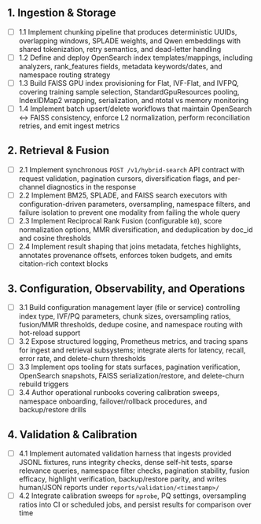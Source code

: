 ## 1. Ingestion & Storage
- [ ] 1.1 Implement chunking pipeline that produces deterministic UUIDs, overlapping windows, SPLADE weights, and Qwen embeddings with shared tokenization, retry semantics, and dead-letter handling
- [ ] 1.2 Define and deploy OpenSearch index templates/mappings, including analyzers, rank_features fields, metadata keywords/dates, and namespace routing strategy
- [ ] 1.3 Build FAISS GPU index provisioning for Flat, IVF-Flat, and IVFPQ, covering training sample selection, StandardGpuResources pooling, IndexIDMap2 wrapping, serialization, and ntotal vs memory monitoring
- [ ] 1.4 Implement batch upsert/delete workflows that maintain OpenSearch ↔ FAISS consistency, enforce L2 normalization, perform reconciliation retries, and emit ingest metrics

## 2. Retrieval & Fusion
- [ ] 2.1 Implement synchronous `POST /v1/hybrid-search` API contract with request validation, pagination cursors, diversification flags, and per-channel diagnostics in the response
- [ ] 2.2 Implement BM25, SPLADE, and FAISS search executors with configuration-driven parameters, oversampling, namespace filters, and failure isolation to prevent one modality from failing the whole query
- [ ] 2.3 Implement Reciprocal Rank Fusion (configurable `k0`), score normalization options, MMR diversification, and deduplication by doc_id and cosine thresholds
- [ ] 2.4 Implement result shaping that joins metadata, fetches highlights, annotates provenance offsets, enforces token budgets, and emits citation-rich context blocks

## 3. Configuration, Observability, and Operations
- [ ] 3.1 Build configuration management layer (file or service) controlling index type, IVF/PQ parameters, chunk sizes, oversampling ratios, fusion/MMR thresholds, dedupe cosine, and namespace routing with hot-reload support
- [ ] 3.2 Expose structured logging, Prometheus metrics, and tracing spans for ingest and retrieval subsystems; integrate alerts for latency, recall, error rate, and delete-churn thresholds
- [ ] 3.3 Implement ops tooling for stats surfaces, pagination verification, OpenSearch snapshots, FAISS serialization/restore, and delete-churn rebuild triggers
- [ ] 3.4 Author operational runbooks covering calibration sweeps, namespace onboarding, failover/rollback procedures, and backup/restore drills

## 4. Validation & Calibration
- [ ] 4.1 Implement automated validation harness that ingests provided JSONL fixtures, runs integrity checks, dense self-hit tests, sparse relevance queries, namespace filter checks, pagination stability, fusion efficacy, highlight verification, backup/restore parity, and writes human/JSON reports under `reports/validation/<timestamp>/`
- [ ] 4.2 Integrate calibration sweeps for `nprobe`, PQ settings, oversampling ratios into CI or scheduled jobs, and persist results for comparison over time
